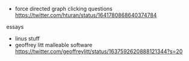 
- force directed graph clicking questions https://twitter.com/hturan/status/1641780868640374784


essays
- linus stuff
- geoffrey litt malleable software https://twitter.com/geoffreylitt/status/1637592620888121344?s=20
